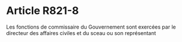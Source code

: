 # Article R821-8

Les fonctions de commissaire du Gouvernement sont exercées par le directeur des affaires civiles et du sceau ou son représentant